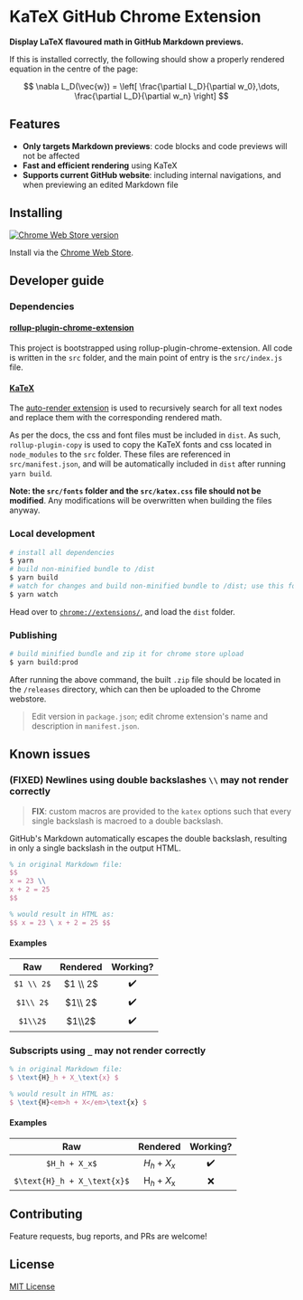 # KaTeX GitHub Chrome Extension

[cws]: https://chrome.google.com/webstore/detail/refined-github/cgolaobglebjonjiblcjagnpmdmlgmda "Chrome Web Store link"

**Display LaTeX flavoured math in GitHub Markdown previews.**

If this is installed correctly, the following should show a properly rendered equation in the centre of the page:

$$ \nabla L_D(\vec{w}) = \left[ \frac{\partial L_D}{\partial w_0},\dots, \frac{\partial L_D}{\partial w_n}  \right] $$

## Features

- **Only targets Markdown previews**: code blocks and code previews will not be affected
- **Fast and efficient rendering** using KaTeX
- **Supports current GitHub website**: including internal navigations, and when previewing an edited Markdown file

## Installing

[![Chrome Web Store version](https://img.shields.io/chrome-web-store/v/cgolaobglebjonjiblcjagnpmdmlgmda?label=GitHub%20Math%20Display)][cws]

Install via the [Chrome Web Store][cws].

## Developer guide

### Dependencies

#### [rollup-plugin-chrome-extension](https://github.com/extend-chrome/rollup-plugin-chrome-extension)

This project is bootstrapped using rollup-plugin-chrome-extension. All code is written in the `src` folder, and the main point of entry is the `src/index.js` file.

#### [KaTeX](https://katex.org/)

The [auto-render extension](https://katex.org/docs/autorender.html) is used to recursively search for all text nodes and replace them with the corresponding rendered math.

As per the docs, the css and font files must be included in `dist`. As such, `rollup-plugin-copy` is used to copy the KaTeX fonts and css located in `node_modules` to the `src` folder. These files are referenced in `src/manifest.json`, and will be automatically included in `dist` after running `yarn build`.

**Note: the `src/fonts` folder and the `src/katex.css` file should not be modified**. Any modifications will be overwritten when building the files anyway.

### Local development

```bash
# install all dependencies
$ yarn
# build non-minified bundle to /dist
$ yarn build
# watch for changes and build non-minified bundle to /dist; use this for developing
$ yarn watch
```

Head over to [`chrome://extensions/`](chrome://extensions/), and load the `dist` folder.

### Publishing

```bash
# build minified bundle and zip it for chrome store upload
$ yarn build:prod
```

After running the above command, the built `.zip` file should be located in the `/releases` directory, which can then be uploaded to the Chrome webstore.

> Edit version in `package.json`; edit chrome extension's name and description in `manifest.json`.

## Known issues

### (FIXED) Newlines using double backslashes `\\` may not render correctly

> **FIX**: custom macros are provided to the `katex` options such that every single backslash is macroed to a double backslash.

GitHub's Markdown automatically escapes the double backslash, resulting in only a single backslash in the output HTML.

```latex
% in original Markdown file:
$$
x = 23 \\
x + 2 = 25
$$

% would result in HTML as:
$$ x = 23 \ x + 2 = 25 $$
```

#### Examples

|    Raw     | Rendered |      Working?      |
| :--------: | :------: | :----------------: |
| `$1 \\ 2$` | $1 \\ 2$ | :heavy_check_mark: |
| `$1\\ 2$`  | $1\\ 2$  | :heavy_check_mark: |
|  `$1\\2$`  |  $1\\2$  | :heavy_check_mark: |

### Subscripts using `_` may not render correctly

```latex
% in original Markdown file:
$ \text{H}_h + X_\text{x} $

% would result in HTML as:
$ \text{H}<em>h + X</em>\text{x} $
```

#### Examples

|             Raw             |         Rendered          |      Working?      |
| :-------------------------: | :-----------------------: | :----------------: |
|        `$H_h + X_x$`        |        $H_h + X_x$        | :heavy_check_mark: |
| `$\text{H}_h + X_\text{x}$` | $\text{H}_h + X_\text{x}$ |        :x:         |

## Contributing

Feature requests, bug reports, and PRs are welcome!

## License

[MIT License](https://github.com/AaronCQL/katex-github-chrome-extension/blob/master/license)
